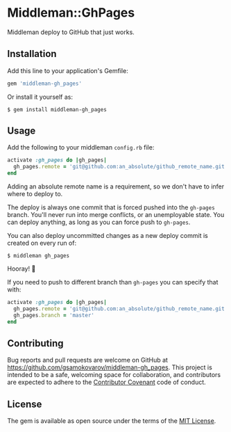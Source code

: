 # Middleman::GhPages

Middleman deploy to GitHub that just works.

## Installation

Add this line to your application's Gemfile:

```ruby
gem 'middleman-gh_pages'
```

Or install it yourself as:

```
$ gem install middleman-gh_pages
```

## Usage

Add the following to your middleman `config.rb` file:

```ruby
activate :gh_pages do |gh_pages|
  gh_pages.remote = 'git@github.com:an_absolute/github_remote_name.git'
end
```

Adding an absolute remote name is a requirement, so we don't have to infer
where to deploy to.

The deploy is always one commit that is forced pushed into the `gh-pages` branch.
You'll never run into merge conflicts, or an unemployable state. You can deploy
anything, as long as you can force push to `gh-pages`.

You can also deploy uncommitted changes as a new deploy commit is created on
every run of:

```
$ middleman gh_pages
```

Hooray! 🎉

If you need to push to different branch than `gh-pages` you can specify that with:

```ruby
activate :gh_pages do |gh_pages|
  gh_pages.remote = 'git@github.com:an_absolute/github_remote_name.git'
  gh_pages.branch = 'master'
end
```

## Contributing

Bug reports and pull requests are welcome on GitHub at
https://github.com/gsamokovarov/middleman-gh_pages. This project is intended to
be a safe, welcoming space for collaboration, and contributors are expected to
adhere to the [Contributor Covenant](http://contributor-covenant.org) code of
conduct.

## License

The gem is available as open source under the terms of the [MIT
License](http://opensource.org/licenses/MIT).

